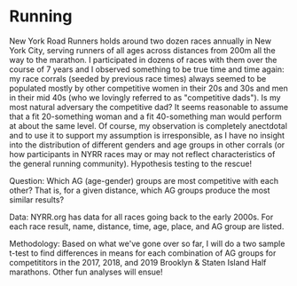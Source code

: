 # Running

New York Road Runners holds around two dozen races annually in New York City, serving runners of all ages across distances from 200m all the way to the marathon.  I participated in dozens of races with them over the course of 7 years and I observed something to be true time and time again: my race corrals (seeded by previous race times) always seemed to be populated mostly by other competitive women in their 20s and 30s and men in their mid 40s (who we lovingly referred to as "competitive dads").  Is my most natural adversary the competitive dad?  It seems reasonable to assume that a fit 20-something woman and a fit 40-something man would perform at about the same level.  Of course, my observation is completely anectdotal and to use it to support my assumption is irresponsible, as I have no insight into the distribution of different genders and age groups in other corrals (or how participants in NYRR races may or may not reflect characteristics of the general running community).  Hypothesis testing to the rescue!

Question: Which AG (age-gender) groups are most competitive with each other?  That is, for a given distance, which AG groups produce the most similar results?

Data: NYRR.org has data for all races going back to the early 2000s.  For each race result, name, distance, time, age, place, and AG group are listed.

Methodology: Based on what we've gone over so far, I will do a two sample t-test to find differences in means for each combination of AG groups for competititors in the 2017, 2018, and 2019 Brooklyn & Staten Island Half marathons.  Other fun analyses will ensue!
